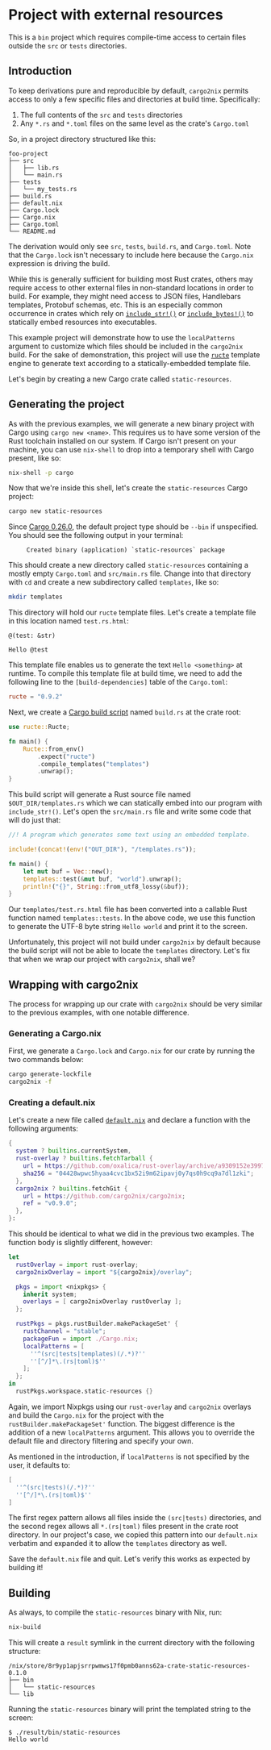 # Project with external resources

This is a `bin` project which requires compile-time access to certain files
outside the `src` or `tests` directories.

## Introduction

To keep derivations pure and reproducible by default, `cargo2nix` permits access
to only a few specific files and directories at build time. Specifically:

1. The full contents of the `src` and `tests` directories
2. Any `*.rs` and `*.toml` files on the same level as the crate's `Cargo.toml`

So, in a project directory structured like this:

```text
foo-project
├── src
│   ├── lib.rs
│   └── main.rs
├── tests
│   └── my_tests.rs
├── build.rs
├── default.nix
├── Cargo.lock
├── Cargo.nix
├── Cargo.toml
└── README.md
```

The derivation would only see `src`, `tests`, `build.rs`, and `Cargo.toml`. Note
that the `Cargo.lock` isn't necessary to include here because the `Cargo.nix`
expression is driving the build.

While this is generally sufficient for building most Rust crates, others may
require access to other external files in non-standard locations in order to
build. For example, they might need access to JSON files, Handlebars templates,
Protobuf schemas, etc. This is an especially common occurrence in crates which
rely on [`include_str!()`] or [`include_bytes!()`] to statically embed resources
into executables.

[`include_str!()`]: https://doc.rust-lang.org/std/macro.include_str.html
[`include_bytes!()`]: https://doc.rust-lang.org/std/macro.include_bytes.html

This example project will demonstrate how to use the `localPatterns` argument to
customize which files should be included in the `cargo2nix` build. For the sake
of demonstration, this project will use the [`ructe`] template engine to
generate text according to a statically-embedded template file.

[`ructe`]: https://github.com/kaj/ructe

Let's begin by creating a new Cargo crate called `static-resources`.

## Generating the project

As with the previous examples, we will generate a new binary project with Cargo
using `cargo new <name>`. This requires us to have some version of the Rust
toolchain installed on our system. If Cargo isn't present on your machine, you
can use `nix-shell` to drop into a temporary shell with Cargo present, like so:

```bash
nix-shell -p cargo
```

Now that we're inside this shell, let's create the `static-resources` Cargo
project:

```bash
cargo new static-resources
```

Since [Cargo 0.26.0](https://github.com/rust-lang/cargo/pull/5029), the default
project type should be `--bin` if unspecified. You should see the following
output in your terminal:

```text
     Created binary (application) `static-resources` package
```

This should create a new directory called `static-resources` containing a mostly
empty `Cargo.toml` and `src/main.rs` file. Change into that directory with `cd`
and create a new subdirectory called `templates`, like so:

```bash
mkdir templates
```

This directory will hold our `ructe` template files. Let's create a template
file in this location named `test.rs.html`:

```text
@(test: &str)

Hello @test
```

This template file enables us to generate the text `Hello <something>` at
runtime. To compile this template file at build time, we need to add the
following line to the `[build-dependencies]` table of the `Cargo.toml`:

```toml
ructe = "0.9.2"
```

Next, we create a [Cargo build script] named `build.rs` at the crate root:

[Cargo build script]: https://doc.rust-lang.org/cargo/reference/build-scripts.html

```rust
use ructe::Ructe;

fn main() {
    Ructe::from_env()
        .expect("ructe")
        .compile_templates("templates")
        .unwrap();
}
```

This build script will generate a Rust source file named `$OUT_DIR/templates.rs`
which we can statically embed into our program with `include_str!()`. Let's open
the `src/main.rs` file and write some code that will do just that:

```rust
//! A program which generates some text using an embedded template.

include!(concat!(env!("OUT_DIR"), "/templates.rs"));

fn main() {
    let mut buf = Vec::new();
    templates::test(&mut buf, "world").unwrap();
    println!("{}", String::from_utf8_lossy(&buf));
}
```

Our `templates/test.rs.html` file has been converted into a callable Rust
function named `templates::tests`. In the above code, we use this function to
generate the UTF-8 byte string `Hello world` and print it to the screen.

Unfortunately, this project will not build under `cargo2nix` by default because
the build script will not be able to locate the `templates` directory. Let's fix
that when we wrap our project with `cargo2nix`, shall we?

## Wrapping with cargo2nix

The process for wrapping up our crate with `cargo2nix` should be very similar to
the previous examples, with one notable difference.

### Generating a Cargo.nix

First, we generate a `Cargo.lock` and `Cargo.nix` for our crate by running the
two commands below:

```bash
cargo generate-lockfile
cargo2nix -f
```

### Creating a default.nix

Let's create a new file called [`default.nix`] and declare a function with the
following arguments:

[`default.nix`]: ./default.nix

```nix
{
  system ? builtins.currentSystem,
  rust-overlay ? builtins.fetchTarball {
    url = https://github.com/oxalica/rust-overlay/archive/a9309152e39974309a95f3350ccb1337734c3fe5.tar.gz;
    sha256 = "04428wpwc5hyaa4cvc1bx52i9m62ipavj0y7qs0h9cq9a7dl1zki";
  },  
  cargo2nix ? builtins.fetchGit {
    url = https://github.com/cargo2nix/cargo2nix;
    ref = "v0.9.0";
  },
}:
```

This should be identical to what we did in the previous two examples. The
function body is slightly different, however:

```nix
let
  rustOverlay = import rust-overlay;
  cargo2nixOverlay = import "${cargo2nix}/overlay";

  pkgs = import <nixpkgs> {
    inherit system;
    overlays = [ cargo2nixOverlay rustOverlay ];
  };

  rustPkgs = pkgs.rustBuilder.makePackageSet' {
    rustChannel = "stable";
    packageFun = import ./Cargo.nix;
    localPatterns = [
      ''^(src|tests|templates)(/.*)?''
      ''[^/]*\.(rs|toml)$''
    ];
  };
in
  rustPkgs.workspace.static-resources {}
```

Again, we import Nixpkgs using our `rust-overlay` and `cargo2nix` overlays
and build the `Cargo.nix` for the project with the `rustBuilder.makePackageSet'`
function. The biggest difference is the addition of a new `localPatterns`
argument. This allows you to override the default file and directory filtering
and specify your own.

As mentioned in the introduction, if `localPatterns` is not specified by the
user, it defaults to:

```nix
[
  ''^(src|tests)(/.*)?''
  ''[^/]*\.(rs|toml)$''
]
```

The first regex pattern allows all files inside the `(src|tests)` directories,
and the second regex allows all `*.(rs|toml)` files present in the crate root
directory. In our project's case, we copied this pattern into our `default.nix`
verbatim and expanded it to allow the `templates` directory as well.

Save the `default.nix` file and quit. Let's verify this works as expected by
building it!

## Building

As always, to compile the `static-resources` binary with Nix, run:

```bash
nix-build
```

This will create a `result` symlink in the current directory with the following
structure:

```text
/nix/store/8r9yp1apjsrrpwmws17f0pmb0anns62a-crate-static-resources-0.1.0
├── bin
│   └── static-resources
└── lib
```

Running the `static-resources` binary will print the templated string to the
screen:

```text
$ ./result/bin/static-resources
Hello world

```
